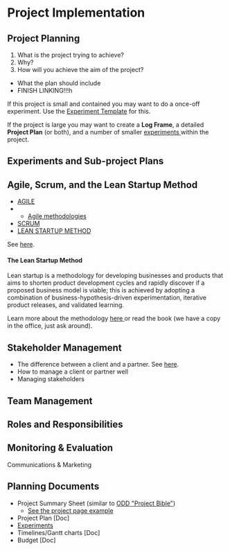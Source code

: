 # Project Implementation

## **Project Planning**

1. What is the project trying to achieve? 
2. Why? 
3. How will you achieve the aim of the project? 

* What the plan should include
* FINISH LINKING!!!h



If this project is small and contained you may want to do a once-off experiment. Use the [Experiment Template](https://docs.google.com/document/d/1Lg0rxIoDVkskMqfdbEtj43gCw_cMYb2zrVe_ZrWhbR4/edit) for this.

If the project is large you may want to create a **Log Frame**, a detailed **Project Plan** \(or both\), and a number of smaller [experiments ](https://docs.google.com/document/d/1Lg0rxIoDVkskMqfdbEtj43gCw_cMYb2zrVe_ZrWhbR4/edit)within the project.

## Experiments and Sub-project Plans

## Agile, Scrum, and the Lean Startup Method

* [AGILE](agile-and-scrum.md#agile)
* * [Agile methodologies](agile-and-scrum.md#agile-methodologies)
* [SCRUM](agile-and-scrum.md#scrum)
* [LEAN STARTUP METHOD](agile-and-scrum.md#lean-startup-method)

See [here](agile-and-scrum.md).



#### The Lean Startup Method

Lean startup is a methodology for developing businesses and products that aims to shorten product development cycles and rapidly discover if a proposed business model is viable; this is achieved by adopting a combination of business-hypothesis-driven experimentation, iterative product releases, and validated learning.

Learn more about the methodology [here ](http://theleanstartup.com/principles)or read the book \(we have a copy in the office, just ask around\).

## Stakeholder Management

* The difference between a client and a partner. See [here](stakeholder-management.md#the-difference-between-a-client-and-a-partner).
* How to manage a client or partner well
* Managing stakeholders

## Team Management

## Roles and Responsibilities



## Monitoring & Evaluation

Communications & Marketing





## Planning Documents

* Project Summary Sheet \(similar to [ODD "Project Bible"](https://docs.google.com/document/d/1YDcrEaRN2DSnix00GcgjRQAtSTykgvtcWYBOZZqOWhs/edit)\)
  * [See the project page example](https://adieya2.dreamhosters.com/index.php?title=Business_Portal)
* Project Plan \[Doc\]
* [Experiments](https://docs.google.com/document/d/1Lg0rxIoDVkskMqfdbEtj43gCw_cMYb2zrVe_ZrWhbR4/edit)
* Timelines/Gantt charts \[Doc\]
* Budget \[Doc\]



